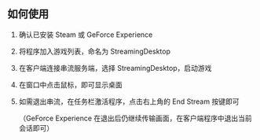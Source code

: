 ## 如何使用

1. 确认已安装 Steam 或 GeForce Experience
2. 将程序加入游戏列表，命名为 StreamingDesktop
3. 在客户端连接串流服务端，选择 StreamingDesktop，启动游戏
4. 在窗口中点击鼠标，即可显示桌面
5. 如需退出串流，在任务栏激活程序，点击右上角的 End Stream 按键即可

	（GeForce Experience 在退出后仍继续传输画面，在客户端程序中退出当前会话即可）